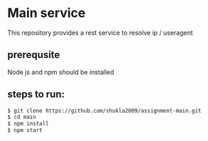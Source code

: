 Main service
===

This repository provides a rest service to resolve ip / useragent

prerequsite
---
Node js and npm should be installed

steps to run:
---

```bash
$ git clone https://github.com/shukla2009/assignment-main.git
$ cd main
$ npm install
$ npm start
```